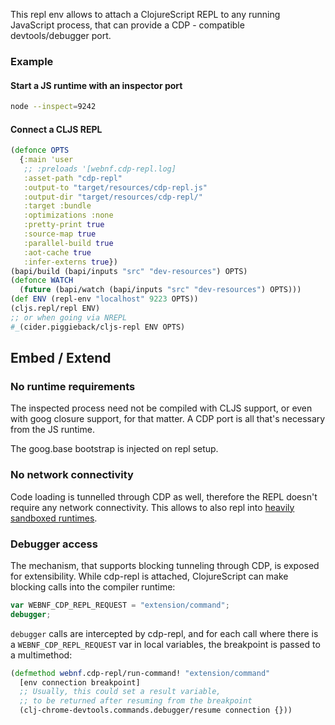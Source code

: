 This repl env allows to attach a ClojureScript REPL to any running
JavaScript process, that can provide a CDP - compatible
devtools/debugger port.

### Example

#### Start a JS runtime with an inspector port

```sh
node --inspect=9242
```

#### Connect a CLJS REPL

```clj
(defonce OPTS
  {:main 'user
   ;; :preloads '[webnf.cdp-repl.log]
   :asset-path "cdp-repl"
   :output-to "target/resources/cdp-repl.js"
   :output-dir "target/resources/cdp-repl/"
   :target :bundle
   :optimizations :none
   :pretty-print true
   :source-map true
   :parallel-build true
   :aot-cache true
   :infer-externs true})
(bapi/build (bapi/inputs "src" "dev-resources") OPTS)
(defonce WATCH
  (future (bapi/watch (bapi/inputs "src" "dev-resources") OPTS)))
(def ENV (repl-env "localhost" 9223 OPTS))
(cljs.repl/repl ENV)
;; or when going via NREPL
#_(cider.piggieback/cljs-repl ENV OPTS)
```

## Embed / Extend

### No runtime requirements

The inspected process need not be compiled with CLJS support, or even
with goog closure support, for that matter. A CDP port is all that's
necessary from the JS runtime.

The goog.base bootstrap is injected on repl setup.

### No network connectivity

Code loading is tunnelled through CDP as well, therefore the REPL
doesn't require any network connectivity. This allows to also repl
into [heavily sandboxed
runtimes](https://github.com/ScreepsMods/screepsmod-user-script-debug).

### Debugger access

The mechanism, that supports blocking tunneling through CDP, is
exposed for extensibility. While cdp-repl is attached, ClojureScript
can make blocking calls into the compiler runtime:

```js
var WEBNF_CDP_REPL_REQUEST = "extension/command";
debugger;
```

`debugger` calls are intercepted by cdp-repl, and for each call where
there is a `WEBNF_CDP_REPL_REQUEST` var in local variables, the
breakpoint is passed to a multimethod:

```clj
(defmethod webnf.cdp-repl/run-command! "extension/command"
  [env connection breakpoint]
  ;; Usually, this could set a result variable,
  ;; to be returned after resuming from the breakpoint
  (clj-chrome-devtools.commands.debugger/resume connection {}))
```
